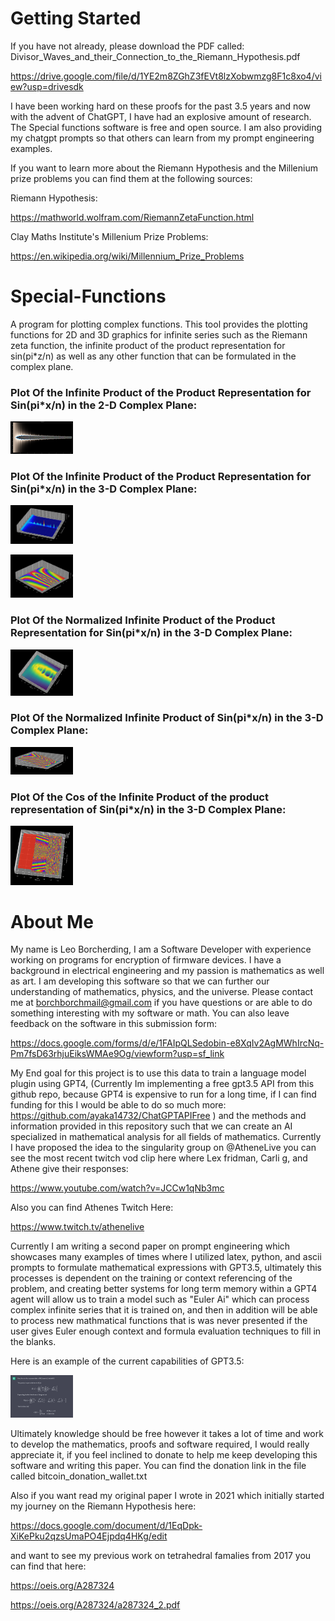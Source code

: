 # Getting Started
If you have not already, please download the PDF called:
Divisor_Waves_and_their_Connection_to_the_Riemann_Hypothesis.pdf

https://drive.google.com/file/d/1YE2m8ZGhZ3fEVt8lzXobwmzg8F1c8xo4/view?usp=drivesdk

I have been working hard on these proofs for the past 3.5 years and now with the advent of ChatGPT, I have had an explosive amount of research.
The Special functions software is free and open source. I am also providing my chatgpt prompts so that others can learn from my prompt engineering examples.
  
If you want to learn more about the Riemann Hypothesis and the Millenium prize problems you can find them at the following sources:

Riemann Hypothesis:

https://mathworld.wolfram.com/RiemannZetaFunction.html

Clay Maths Institute's Millenium Prize Problems:

https://en.wikipedia.org/wiki/Millennium_Prize_Problems

# Special-Functions
A program for plotting complex functions. This tool provides the plotting functions for 2D and 3D graphics for infinite series such as the Riemann zeta function, 
the infinite product of the product representation for sin(pi*z/n) as well as any other function that can be formulated in the complex plane.

### Plot Of the Infinite Product of the Product Representation for Sin(pi*x/n) in the 2-D Complex Plane:

<img
  src="graphs/2D_Complex_Graphs/Infinite_Product_of_infinite_product_representation_of_sin/Complex_product_11_n[0-84]_Imaginary_scalar.png"
  alt="Alt text"
  title="Plot Of the Infinite Product of the Product Representation for Sin(pi*x/n)"
  style="display: inline-block; margin: 0 auto; max-width: 100px">

### Plot Of the Infinite Product of the Product Representation for Sin(pi*x/n) in the 3-D Complex Plane:

<img
  src="graphs/3D_Complex_Graphs/product_of_product_representation_of_sin/non_normalized_4.png"
  alt="Alt text"
  title="Plot Of the Infinite Product of the Product Representation for Sin(pi*x/n)"
  style="display: inline-block; margin: 0 auto; max-width: 100px">
  

<img
  src="graphs/3D_Complex_Graphs/product_of_product_representation_of_sin/non_normalized_goodm_prism_2.png"
  alt="Alt text"
  title="Plot Of the Infinite Product of the Product Representation for Sin(pi*x/n)"
  style="display: inline-block; margin: 0 auto; max-width: 100px">

### Plot Of the Normalized Infinite Product of the Product Representation for Sin(pi*x/n) in the 3-D Complex Plane:

<img
  src="graphs/3D_Complex_Graphs/product_of_product_representation_of_sin/ComplexPlot_prodprodforsin_15.png"
  alt="Alt text"
  title="Plot Of the Infinite Product of the Product Representation for Sin(pi*x/n)"
  style="display: inline-block; margin: 0 auto; max-width: 100px">

### Plot Of the Normalized Infinite Product of Sin(pi*x/n) in the 3-D Complex Plane:

<img
  src="graphs/3D_Complex_Graphs/product of sin/Complex_3D_normalized_product_of_sin_7.png"
  alt="Alt text"
  title="Plot Of the Infinite Product of the Product Representation for Sin(pi*x/n)"
  style="display: inline-block; margin: 0 auto; max-width: 100px">

### Plot Of the Cos of the Infinite Product of the product representation of Sin(pi*x/n) in the 3-D Complex Plane:
  
 <img
  src="graphs/3D_Complex_Graphs/cos of prod of prod representation of sin/cosprodprodreprsin_11.png"
  alt="Alt text"
  title="Plot Of the Infinite Product of the Product Representation for Sin(pi*x/n)"
  style="display: inline-block; margin: 0 auto; max-width: 100px">
   
# About Me
My name is Leo Borcherding, I am a Software Developer with experience working on programs for encryption of firmware devices. I have a background in electrical
engineering and my passion is mathematics as well as art. I am developing this software so that we can further our understanding of mathematics, physics, 
and the universe. Please contact me at borchborchmail@gmail.com if you have questions or are able to do something interesting with my software or math. You can also leave feedback on the software in this submission form:

https://docs.google.com/forms/d/e/1FAIpQLSedobin-e8XqIv2AgMWhIrcNq-Pm7fsD63rhjuEiksWMAe9Og/viewform?usp=sf_link

My End goal for this project is to use this data to train a language model plugin using GPT4, (Currently Im implementing a free gpt3.5 API from this github repo, because GPT4 is expensive to run for a long time, if I can find funding for this I would be able to do so much more: https://github.com/ayaka14732/ChatGPTAPIFree ) and the methods and information provided in this repository such that we can create an AI specialized in mathematical analysis for all fields of mathematics. Currently I have proposed the idea to the singularity group on @AtheneLive you can see the most recent twitch vod clip here where Lex fridman, Carli g, and Athene give their responses:

https://www.youtube.com/watch?v=JCCw1qNb3mc

Also you can find Athenes Twitch Here:

https://www.twitch.tv/athenelive

Currently I am writing a second paper on prompt engineering which showcases many examples of times where I utilized latex, python, and ascii prompts to formulate mathematical expressions with GPT3.5, ultimately this processes is dependent on the training or context referencing of the problem, and creating better systems for long term memory within a GPT4 agent will allow us to train a model such as "Euler Ai" which can process complex infinite series that it is trained on, and then in addition will be able to process new mathmatical functions that is was never presented if the user gives Euler enough context and formula evaluation techniques to fill in the blanks. 

Here is an example of the current capabilities of GPT3.5:

<img
  src="gpt35_logs/Conversations/compositenumbers_latex_1.png"
  alt="Alt text"
  title="Latex Prompt Engineering"
  style="display: inline-block; margin: 0 auto; max-width: 100px">

Ultimately knowledge should be free however it takes a lot of time and work to develop the mathematics, proofs and software required, I would really appreciate 
it, if you feel inclined to donate to help me keep developing this software and writing this paper. You can find the donation link in the file called bitcoin_donation_wallet.txt

Also if you want read my original paper I wrote in 2021 which initially started my journey on the Riemann Hypothesis here:

https://docs.google.com/document/d/1EqDpk-XiKePku2qzsUmaPO4Ejpdq4HKg/edit

and want to see my previous work on tetrahedral famalies from 2017 you can find that here:

https://oeis.org/A287324

https://oeis.org/A287324/a287324_2.pdf
